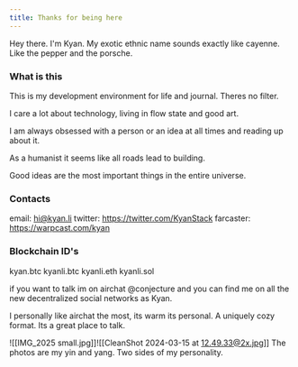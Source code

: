 ```yaml
---
title: Thanks for being here
---
```

Hey there. I'm Kyan.
My exotic ethnic name sounds exactly like cayenne.  Like the pepper and the porsche. 
### What is this
This is my development environment for life and journal. Theres no filter. 

I care a lot about technology, living in flow state and good art. 

I am always obsessed with a person or an idea at all times and reading up about it. 

As a humanist it seems like all roads lead to building. 

Good ideas are the most important things in the entire universe. 
### Contacts
email: hi@kyan.li
twitter: https://twitter.com/KyanStack
farcaster: https://warpcast.com/kyan

### Blockchain ID's
kyan.btc
kyanli.btc kyanli.eth kyanli.sol 

if you want to talk im on airchat @conjecture and you can find me on all the new decentralized social networks as Kyan. 

I personally like airchat the most, its warm its personal. A uniquely cozy format. Its a great place to talk. 


![[IMG_2025 small.jpg]]![[CleanShot 2024-03-15 at 12.49.33@2x.jpg]]
The photos are my yin and yang. Two sides of my personality. 



